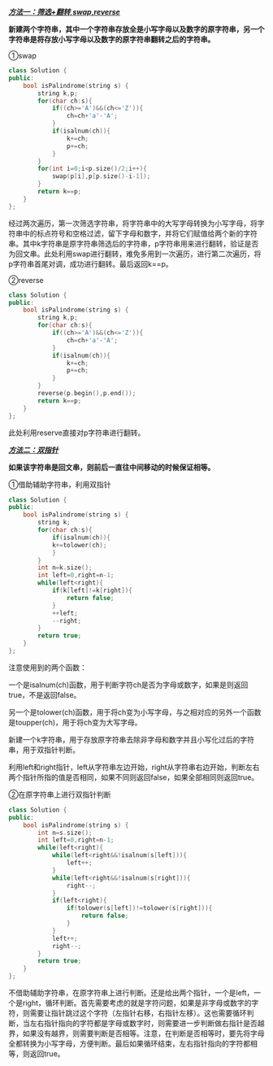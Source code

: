 *<u>**方法一：筛选+翻转,swap,reverse**</u>*

  **新建两个字符串，其中一个字符串存放全是小写字母以及数字的原字符串，另一个字符串是将存放小写字母以及数字的原字符串翻转之后的字符串。**

①swap

```C++
class Solution {
public:
    bool isPalindrome(string s) {
        string k,p;
        for(char ch:s){
            if((ch>='A')&&(ch<='Z')){
                ch=ch+'a'-'A';
            }
            if(isalnum(ch)){
                k+=ch;
                p+=ch;
            }
        }
        for(int i=0;i<p.size()/2;i++){
            swap(p[i],p[p.size()-i-1]);
        }
        return k==p;
    }
};
```

经过两次遍历，第一次筛选字符串，将字符串中的大写字母转换为小写字母，将字符串中的标点符号和空格过滤，留下字母和数字，并将它们赋值给两个新的字符串。其中k字符串是原字符串筛选后的字符串，p字符串用来进行翻转，验证是否为回文串。此处利用swap进行翻转，难免多用到一次遍历，进行第二次遍历，将p字符串首尾对调，成功进行翻转。最后返回k==p。

②reverse

```C++
class Solution {
public:
    bool isPalindrome(string s) {
        string k,p;
        for(char ch:s){
            if((ch>='A')&&(ch<='Z')){
                ch=ch+'a'-'A';
            }
            if(isalnum(ch)){
                k+=ch;
                p+=ch;
            }
        }
        reverse(p.begin(),p.end());
        return k==p;
    }
};
```

此处利用reserve直接对p字符串进行翻转。

***<u>方法二：双指针</u>***

  **如果该字符串是回文串，则前后一直往中间移动的时候保证相等。**

①借助辅助字符串，利用双指针

```C++
class Solution {
public:
    bool isPalindrome(string s) {
        string k;
        for(char ch:s){
            if(isalnum(ch)){
            k+=tolower(ch);
            }
        }
        int n=k.size();
        int left=0,right=n-1;
        while(left<right){
            if(k[left]!=k[right]){
                return false;
            }
            ++left;
            --right;
        }
        return true;
    }
};
```

注意使用到的两个函数：

一个是isalnum(ch)函数，用于判断字符ch是否为字母或数字，如果是则返回true，不是返回false。

另一个是tolower(ch)函数，用于将ch变为小写字母，与之相对应的另外一个函数是toupper(ch)，用于将ch变为大写字母。

新建一个k字符串，用于存放原字符串去除非字母和数字并且小写化过后的字符串，用于双指针判断。

利用left和right指针，left从字符串左边开始，right从字符串右边开始，判断左右两个指针所指的值是否相同，如果不同则返回false，如果全部相同则返回true。

②在原字符串上进行双指针判断

```C++
class Solution {
public:
    bool isPalindrome(string s) {
        int n=s.size();
        int left=0,right=n-1;
        while(left<right){
            while(left<right&&!isalnum(s[left])){
                left++;
            }
            while(left<right&&!isalnum(s[right])){
                right--;
            }
            if(left<right){
                if(tolower(s[left])!=tolower(s[right])){
                    return false;
                }
            }
            left++;
            right--;
        }
        return true;
    }
};
```

不借助辅助字符串，在原字符串上进行判断。还是给出两个指针，一个是left，一个是right，循环判断。首先需要考虑的就是字符问题，如果是非字母或数字的字符，则需要让指针跳过这个字符（左指针右移，右指针左移）。这也需要循环判断，当左右指针指向的字符都是字母或数字时，则需要进一步判断做右指针是否越界，如果没有越界，则需要判断是否相等。注意，在判断是否相等时，要先将字母全都转换为小写字母，方便判断。最后如果循环结束，左右指针指向的字符都相等，则返回true。

